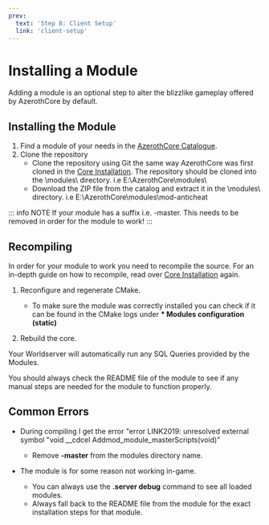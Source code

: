 ```yaml
---
prev:
  text: 'Step 8: Client Setup'
  link: 'client-setup'
---
```


# Installing a Module

Adding a module is an optional step to alter the blizzlike gameplay offered by AzerothCore by default.

## Installing the Module

1. Find a module of your needs in the [AzerothCore Catalogue](https://www.azerothcore.org/catalogue#/).
2. Clone the repository
    - Clone the repository using Git the same way AzerothCore was first cloned in the [Core Installation](core-installation). The repository should be cloned into the \modules\ directory. i.e E:\AzerothCore\modules\
    - Download the ZIP file from the catalog and extract it in the \modules\ directory. i.e E:\AzerothCore\modules\mod-anticheat

::: info NOTE
If your module has a suffix i.e. -master. This needs to be removed in order for the module to work!
:::

## Recompiling

In order for your module to work you need to recompile the source. For an in-depth guide on how to recompile, read over [Core Installation](core-installation) again.

1. Reconfigure and regenerate CMake.
    - To make sure the module was correctly installed you can check if it can be found in the CMake logs under **\* Modules configuration (static)**

2. Rebuild the core.

Your Worldserver will automatically run any SQL Queries provided by the Modules.

You should always check the README file of the module to see if any manual steps are needed for the module to function properly.

## Common Errors

- During compiling I get the error "error LINK2019: unresolved external symbol "void __cdcel Addmod_module_masterScripts(void)"
    - Remove **-master** from the modules directory name.

- The module is for some reason not working in-game.
    - You can always use the **.server debug** command to see all loaded modules.
    - Always fall back to the README file from the module for the exact installation steps for that module.

<!--@include: ./help.md-->
